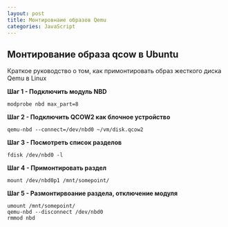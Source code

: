 ```yaml
---
layout: post
title: Монтировнаие образов Qemu  
categories: JavaScript
---
```


Монтирование образа qcow в Ubuntu
-------------------------------

Краткое руководство о том, как примонтировать образ жесткого диска Qemu в Linux

**Шаг 1 - Подключить модуль NBD**
    
    modprobe nbd max_part=8

**Шаг 2 - Подключить QCOW2 как блочное устройство**

    qemu-nbd --connect=/dev/nbd0 ~/vm/disk.qcow2

**Шаг 3 - Посмотреть список разделов**

    fdisk /dev/nbd0 -l

**Шаг 4 - Примонтировать раздел**

    mount /dev/nbd0p1 /mnt/somepoint/

**Шаг 5 - Размонтирвоание раздела, отключение модуля**

    umount /mnt/somepoint/
    qemu-nbd --disconnect /dev/nbd0
    rmmod nbd
